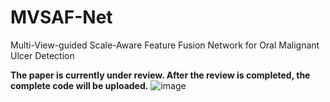 # MVSAF-Net
Multi-View-guided Scale-Aware Feature Fusion Network for Oral Malignant Ulcer Detection

**The paper is currently under review. After the review is completed, the complete code will be uploaded.**
![image](image/MVE.png)